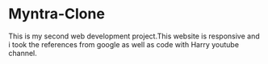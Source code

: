 # Myntra-Clone
This is my second web development project.This website is responsive and i took the references from google as well as code with Harry youtube channel.
